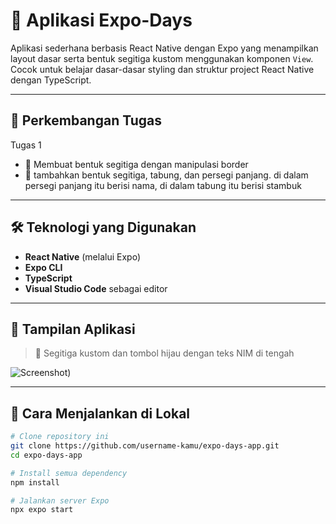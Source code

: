 # 📱 Aplikasi Expo-Days

Aplikasi sederhana berbasis React Native dengan Expo yang menampilkan layout dasar serta bentuk segitiga kustom menggunakan komponen `View`. Cocok untuk belajar dasar-dasar styling dan struktur project React Native dengan TypeScript.

---

## 🚀 Perkembangan Tugas 
Tugas 1
- 📐 Membuat bentuk segitiga dengan manipulasi border
- 🎯 tambahkan bentuk segitiga, tabung, dan persegi panjang. di dalam persegi panjang itu berisi nama, di dalam tabung itu berisi stambuk

---

## 🛠️ Teknologi yang Digunakan

- **React Native** (melalui Expo)
- **Expo CLI**
- **TypeScript**
- **Visual Studio Code** sebagai editor

---

## 📸 Tampilan Aplikasi

> 🔵 Segitiga kustom dan tombol hijau dengan teks NIM di tengah

![Screenshot](https://private-user-images.githubusercontent.com/120003697/462991390-50158974-e928-4341-b894-6b976e7cfdc1.png?jwt=eyJhbGciOiJIUzI1NiIsInR5cCI6IkpXVCJ9.eyJpc3MiOiJnaXRodWIuY29tIiwiYXVkIjoicmF3LmdpdGh1YnVzZXJjb250ZW50LmNvbSIsImtleSI6ImtleTUiLCJleHAiOjE3NTE4NDY0MjcsIm5iZiI6MTc1MTg0NjEyNywicGF0aCI6Ii8xMjAwMDM2OTcvNDYyOTkxMzkwLTUwMTU4OTc0LWU5MjgtNDM0MS1iODk0LTZiOTc2ZTdjZmRjMS5wbmc_WC1BbXotQWxnb3JpdGhtPUFXUzQtSE1BQy1TSEEyNTYmWC1BbXotQ3JlZGVudGlhbD1BS0lBVkNPRFlMU0E1M1BRSzRaQSUyRjIwMjUwNzA2JTJGdXMtZWFzdC0xJTJGczMlMkZhd3M0X3JlcXVlc3QmWC1BbXotRGF0ZT0yMDI1MDcwNlQyMzU1MjdaJlgtQW16LUV4cGlyZXM9MzAwJlgtQW16LVNpZ25hdHVyZT1kNTZkYTU5Y2RiMmU2NDg0YjBhMWYzYWM4ZjM0NDhmZjFlMGEwN2U5YmRjNmIwZjk2ODc4NWU3NzRmMzQzNTBmJlgtQW16LVNpZ25lZEhlYWRlcnM9aG9zdCJ9.8iDzvnfubFLvHy9HchWCL_yFpWe_6sZyzltffsJhOH4)) <!-- Ganti dengan URL gambar atau unggah di GitHub -->

---

## 🔧 Cara Menjalankan di Lokal

```bash
# Clone repository ini
git clone https://github.com/username-kamu/expo-days-app.git
cd expo-days-app

# Install semua dependency
npm install

# Jalankan server Expo
npx expo start
